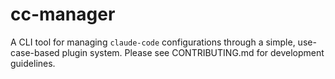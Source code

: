 # cc-manager

A CLI tool for managing `claude-code` configurations through a simple, use-case-based plugin system.
Please see CONTRIBUTING.md for development guidelines.
